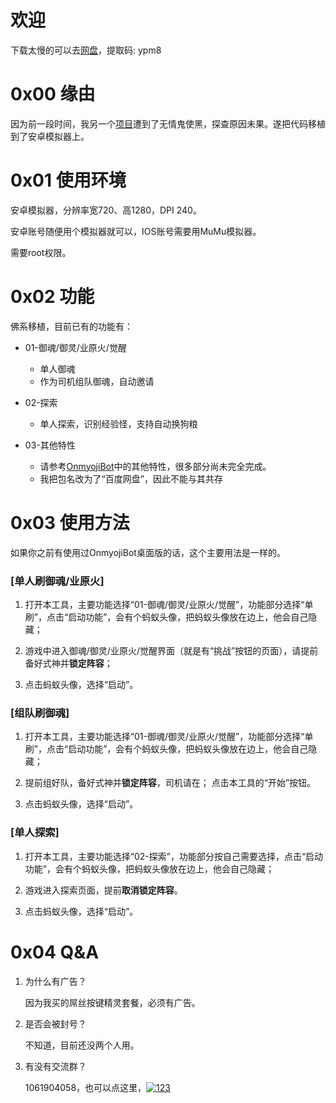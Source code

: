 # 欢迎
下载太慢的可以去[网盘](https://pan.baidu.com/s/1GBGxFx24PP0uxPeLL6wXjw)，提取码: ypm8

# 0x00 缘由
因为前一段时间，我另一个[项目](https://github.com/AcademicDog/onmyoji_bot)遭到了无情鬼使黑，探查原因未果。遂把代码移植到了安卓模拟器上。

# 0x01 使用环境
安卓模拟器，分辨率宽720、高1280，DPI 240。

安卓账号随便用个模拟器就可以，IOS账号需要用MuMu模拟器。

需要root权限。

# 0x02 功能
佛系移植，目前已有的功能有：
- 01-御魂/御灵/业原火/觉醒
    - 单人御魂
    - 作为司机组队御魂，自动邀请

- 02-探索
    - 单人探索，识别经验怪，支持自动换狗粮

- 03-其他特性
    - 请参考[OnmyojiBot](https://doc.onmyojibot.com/zh/latest/functions.html)中的其他特性，很多部分尚未完全完成。
    - 我把包名改为了“百度网盘”，因此不能与其共存

# 0x03 使用方法
如果你之前有使用过OnmyojiBot桌面版的话，这个主要用法是一样的。

### [单人刷御魂/业原火]
1. 打开本工具，主要功能选择“01-御魂/御灵/业原火/觉醒”，功能部分选择“单刷”，点击“启动功能”，会有个蚂蚁头像，把蚂蚁头像放在边上，他会自己隐藏；

1. 游戏中进入御魂/御灵/业原火/觉醒界面（就是有“挑战”按钮的页面），请提前备好式神并**锁定阵容**；

1. 点击蚂蚁头像，选择“启动”。

### [组队刷御魂]
1. 打开本工具，主要功能选择“01-御魂/御灵/业原火/觉醒”，功能部分选择“单刷”，点击“启动功能”，会有个蚂蚁头像，把蚂蚁头像放在边上，他会自己隐藏；

1. 提前组好队，备好式神并**锁定阵容**，司机请在；
点击本工具的“开始”按钮。

1. 点击蚂蚁头像，选择“启动”。

### [单人探索]

1. 打开本工具，主要功能选择“02-探索”，功能部分按自己需要选择，点击“启动功能”，会有个蚂蚁头像，把蚂蚁头像放在边上，他会自己隐藏；

1. 游戏进入探索页面，提前**取消锁定阵容**。

1. 点击蚂蚁头像，选择“启动”。

# 0x04 Q&A

1. 为什么有广告？

    因为我买的屌丝按键精灵套餐，必须有广告。

1. 是否会被封号？

    不知道，目前还没两个人用。

1. 有没有交流群？
    
    1061904058，也可以点这里，<a target="_blank" href="//shang.qq.com/wpa/qunwpa?idkey=03024e0220b080f28388895d4c5edd6f7d53fd5e17ae5aae3df28d2ff7fbbb39"><img border="0" src="//pub.idqqimg.com/wpa/images/group.png" alt="123" title="123"></a>